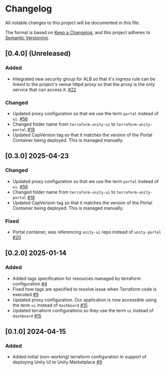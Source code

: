 # Changelog

All notable changes to this project will be documented in this file. 

The format is based on [Keep a Changelog](https://keepachangelog.com/en/1.0.0/),
and this project adheres to [Semantic Versioning](https://semver.org/spec/v2.0.0.html).

## [0.4.0] (Unreleased)

### Added

- Integrated new security group for ALB so that it's ingress rule can be linked to the project's venue httpd proxy so that the proxy is the only service that can access it. [#22](https://github.com/unity-sds/unity-uiux-infra/issues/22)

### Changed

- Updated proxy configuration so that we use the term `portal` instead of `ui`. [#56](https://github.com/unity-sds/unity-portal/issues/56)
- Changed folder name from `terraform-unity-ui` to `terraform-unity-portal` [#18](https://github.com/unity-sds/unity-uiux-infra/issues/18)
- Updated CapVersion tag so that it matches the version of the Portal Container being deployed. This is managed manually.

## [0.3.0] 2025-04-23

### Changed

- Updated proxy configuration so that we use the term `portal` instead of `ui`. [#56](https://github.com/unity-sds/unity-portal/issues/56)
- Changed folder name from `terraform-unity-ui` to `terraform-unity-portal` [#18](https://github.com/unity-sds/unity-uiux-infra/issues/18)
- Updated CapVersion tag so that it matches the version of the Portal Container being deployed. This is managed manually.

### Fixed

- Portal container, was referencing `unity-ui` repo instead of `unity-portal` [#20](https://github.com/unity-sds/unity-uiux-infra/issues/20)

## [0.2.0] 2025-01-14

### Added 

- Added tags specification for resources managed by terraform configuration [#4](https://github.com/unity-sds/unity-ui-infra/issues/4)
- Fixed how tags are specified to resolve issue when Terraform code is executed [#9](https://github.com/unity-sds/unity-ui-infra/issues/9)
- Updated proxy configuration. Our application is now accessible using the term `ui` instead of `dashboard` [#15](https://github.com/unity-sds/unity-ui-infra/issues/15)
- Updated terraform configurations so they use the term `ui` instead of `dashboard` [#15](https://github.com/unity-sds/unity-ui-infra/issues/15)

## [0.1.0] 2024-04-15

### Added 

- Added initial (non-working) terraform configuration in support of deploying Unity UI to Unity Marketplace [#9](https://github.com/unity-sds/unity-sds-portal/issues/9)
